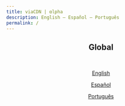 ```yaml
---
title: viaCDN | αlpha
description: English – Español – Português
permalink: /
---
```


<center>
<h2>Global</h2>
<br/>
  <p><a href="https://alpha.viacdn.org/en/">English</a></p>
  <p><a href="https://alpha.viacdn.org/es/">Español</a></p>
  <p><a href="https://alpha.viacdn.org/pt/">Português</a></p>
<br/>
<br/>
</center>
